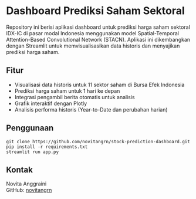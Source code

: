# Dashboard Prediksi Saham Sektoral

Repository ini berisi aplikasi dashboard untuk prediksi harga saham sektoral IDX-IC di pasar modal Indonesia menggunakan model Spatial-Temporal Attention-Based Convolutional Network (STACN). Aplikasi ini dikembangkan dengan Streamlit untuk memvisualisasikan data historis dan menyajikan prediksi harga saham.

## Fitur

- Visualisasi data historis untuk 11 sektor saham di Bursa Efek Indonesia
- Prediksi harga saham untuk 1 hari ke depan
- Integrasi pengambil berita otomatis untuk analisis
- Grafik interaktif dengan Plotly
- Analisis performa historis (Year-to-Date dan perubahan harian)


## Penggunaan

```
git clone https://github.com/novitangrn/stock-prediction-dashboard.git
pip install -r requirements.txt
streamlit run app.py
```

## Kontak

Novita Anggraini  
GitHub: [novitangrn](https://github.com/novitangrn)
